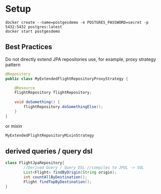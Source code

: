 Setup
=
```shell
docker create --name=postgesdemo -e POSTGRES_PASSWORD=secret -p 5432:5432 postgres:latest
docker start postgesdemo
```

Best Practices
-
Do not directly extend JPA repositories
use, for example, proxy strategy pattern
```java
@Repository
public class MyExtendedFlightRepositoryProxyStrategy {

    @Resource
    FlightRepository flightRepository;
    
    void doSomething() {
        flightRepository.doSomethingElse();
    }
}
```
or mixin
```java
MyExtendedFlightRepositoryMixinStrategy
```

derived queries / query dsl
-
```java
class FlightJpaRepository{
        //Derived Query / Query DSL //compiles to JPQL -> SQL
        List<Flight> findByOrigin(String origin);
        int countAllByDestination();
        Flight findTopByDestination();
}
```

